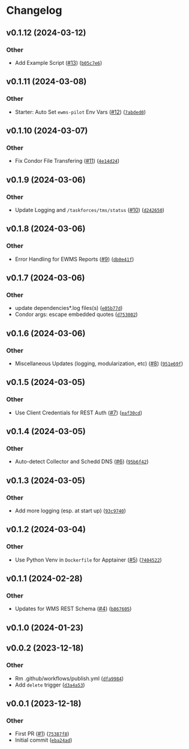 # Changelog

<!--next-version-placeholder-->

## v0.1.12 (2024-03-12)

### Other

* Add Example Script ([#13](https://github.com/Observation-Management-Service/ewms-task-management-service/issues/13)) ([`b05c7e6`](https://github.com/Observation-Management-Service/ewms-task-management-service/commit/b05c7e69b420c901738aa3f293a68248e957c13c))

## v0.1.11 (2024-03-08)

### Other

* Starter: Auto Set `ewms-pilot` Env Vars ([#12](https://github.com/Observation-Management-Service/ewms-task-management-service/issues/12)) ([`7abded0`](https://github.com/Observation-Management-Service/ewms-task-management-service/commit/7abded0399fa6ad692933f518cfb9aa07b9c28a9))

## v0.1.10 (2024-03-07)

### Other

* Fix Condor File Transfering ([#11](https://github.com/Observation-Management-Service/ewms-task-management-service/issues/11)) ([`4e14d24`](https://github.com/Observation-Management-Service/ewms-task-management-service/commit/4e14d24aa49be1d3c32c4ba41790edefa5556afb))

## v0.1.9 (2024-03-06)

### Other

* Update Logging and `/taskforces/tms/status` ([#10](https://github.com/Observation-Management-Service/ewms-task-management-service/issues/10)) ([`d242650`](https://github.com/Observation-Management-Service/ewms-task-management-service/commit/d242650b0d5d64f439259b0e000a6cefd530f1f1))

## v0.1.8 (2024-03-06)

### Other

* Error Handling for EWMS Reports ([#9](https://github.com/Observation-Management-Service/ewms-task-management-service/issues/9)) ([`db0e41f`](https://github.com/Observation-Management-Service/ewms-task-management-service/commit/db0e41f1134bfbdd8a438136bff166ea242541c4))

## v0.1.7 (2024-03-06)

### Other

* <bot> update dependencies*.log files(s) ([`e05b77d`](https://github.com/Observation-Management-Service/ewms-task-management-service/commit/e05b77d2ad4b910e2a2f1edc00f508c7f02e5e76))
* Condor args: escape embedded quotes ([`d753002`](https://github.com/Observation-Management-Service/ewms-task-management-service/commit/d7530026c3eec0c0d5bffb7234905dbf704cbc5c))

## v0.1.6 (2024-03-06)

### Other

* Miscellaneous Updates (logging, modularization, etc) ([#8](https://github.com/Observation-Management-Service/ewms-task-management-service/issues/8)) ([`951e69f`](https://github.com/Observation-Management-Service/ewms-task-management-service/commit/951e69fd5a245a58776ce99914676a533feea160))

## v0.1.5 (2024-03-05)

### Other

* Use Client Credentials for REST Auth ([#7](https://github.com/Observation-Management-Service/ewms-task-management-service/issues/7)) ([`eaf30cd`](https://github.com/Observation-Management-Service/ewms-task-management-service/commit/eaf30cd4b0e11541da7456232837ac3b17c07577))

## v0.1.4 (2024-03-05)

### Other

* Auto-detect Collector and Schedd DNS ([#6](https://github.com/Observation-Management-Service/ewms-task-management-service/issues/6)) ([`95b6f42`](https://github.com/Observation-Management-Service/ewms-task-management-service/commit/95b6f4241cc56fe453a85b12c0493230fcd4eda4))

## v0.1.3 (2024-03-05)

### Other

* Add more logging (esp. at start up) ([`93c9740`](https://github.com/Observation-Management-Service/ewms-task-management-service/commit/93c9740e7d47f28df43a75366b2be63ccd22cfe7))

## v0.1.2 (2024-03-04)

### Other

* Use Python Venv in `Dockerfile` for Apptainer ([#5](https://github.com/Observation-Management-Service/ewms-task-management-service/issues/5)) ([`7404522`](https://github.com/Observation-Management-Service/ewms-task-management-service/commit/740452279df5254c2c99be1b76c82ee71fc67faf))

## v0.1.1 (2024-02-28)

### Other

* Updates for WMS REST Schema ([#4](https://github.com/Observation-Management-Service/ewms-task-management-service/issues/4)) ([`b867605`](https://github.com/Observation-Management-Service/ewms-task-management-service/commit/b867605ee2b7155ca3486ce7e3fcdeca8e2f343f))

## v0.1.0 (2024-01-23)



## v0.0.2 (2023-12-18)

### Other

* Rm .github/workflows/publish.yml ([`dfa9984`](https://github.com/Observation-Management-Service/ewms-task-management-service/commit/dfa998476210715860ad9e027f2b3a182f2dad9e))
* Add `delete` trigger ([`d3a4a53`](https://github.com/Observation-Management-Service/ewms-task-management-service/commit/d3a4a5329e5fc93df4b3be0e865851d6efdb3bd3))

## v0.0.1 (2023-12-18)

### Other

* First PR ([#1](https://github.com/Observation-Management-Service/ewms-task-management-service/issues/1)) ([`75387f8`](https://github.com/Observation-Management-Service/ewms-task-management-service/commit/75387f84455a50aa0e522153f63b973a4add43ae))
* Initial commit ([`eba24ad`](https://github.com/Observation-Management-Service/ewms-task-management-service/commit/eba24ad862f264b091f778400335b13332499fde))
